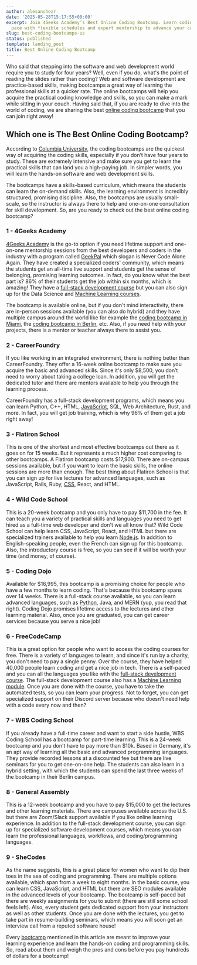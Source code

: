 ```yaml
---
author: alesanchezr
date: '2025-05-28T15:17:55+00:00'
excerpt: Join 4Geeks Academy’s Best Online Coding Bootcamp. Learn coding at your own
  pace with flexible schedules and expert mentorship to advance your career.
slug: best-coding-bootcamps-us
status: published
template: landing_post
title: Best Online Coding Bootcamp
---
```

Who said that stepping into the software and web development world require you to study for four years? Well, even if you do, what's the point of reading the slides rather than coding? Web and software development are practice-based skills, making bootcamps a great way of learning the professional skills at a quicker rate. 
The online bootcamps will help you acquire the practical coding knowledge and skills, so you can make a mark while sitting in your couch. Having said that, if you are ready to dive into the world of coding, we are sharing the best [online coding bootcamp](https://4geeksacademy.com/us/coding-campus/online-coding-bootcamp) that you can join right away!

## Which one is The Best Online Coding Bootcamp?

According to [Columbia University](https://www.columbia.edu/), the coding bootcamps are the quickest way of acquiring the coding skills, especially if you don’t have four years to study. These are extremely intensive and make sure you get to learn the practical skills that can land you a high-paying job. In simpler words, you will learn the hands-on software and web development skills. 

The bootcamps have a skills-based curriculum, which means the students can learn the on-demand skills. Also, the learning environment is incredibly structured, promising discipline. Also, the bootcamps are usually small-scale, so the instructor is always there to help and one-on-one consultation for skill development. So, are you ready to check out the best online coding bootcamp? 

### 1 - 4Geeks Academy 

[4Geeks Academy](https://4geeksacademy.com/) is the go-to option if you need lifetime support and one-on-one mentorship sessions from the best developers and coders in the industry with a program called [GeekPal](https://4geeksacademy.com/us/geekpal-support) which slogan is Never Code Alone Again. 
They have created a specialized coders' community, which means the students get an all-time live support and students get the sense of belonging, promising learning outcomes.  In fact, do you know what the best part is? 86% of their students get the job within six months, which is amazing! They have a [full-stack development course](https://4geeksacademy.com/us/coding-bootcamps/part-time-full-stack-developer) but you can also sign up for the Data Science and [Machine Learning courses](https://4geeksacademy.com/us/coding-bootcamps/machine-learning-engineering). 

The bootcamp is available online, but if you don't mind interactivity, there are in-person sessions available (you can also do hybrid) and they have multiple campus around the world like for example the [coding bootcamp in Miami](https://4geeksacademy.com/us/coding-campus/coding-bootcamp-miami), the [coding bootcamp in Berlin](https://4geeksacademy.com/us/coding-campus/coding-bootcamp-berlin-germany), etc. Also, if you need help with your projects, there is a mentor or teacher always there to assist you. 

### 2 - CareerFoundry

If you like working in an integrated environment, there is nothing better than CareerFoundry. They offer a 16-week online bootcamp to make sure you acquire the basic and advanced skills. Since it's only $8,500, you don’t need to worry about taking a college loan. In addition, you will get the dedicated tutor and there are mentors available to help you through the learning process. 

CareerFoundry has a full-stack development programs, which means you can learn Python, C++, HTML, [JavaScript](https://4geeks.com/lesson/what-is-javascript-learn-to-code-in-javascript), SQL, Web Architecture, Rust, and more. In fact, you will get job training, which is why 96% of them get a job right away!

### 3 - Flatiron School

This is one of the shortest and most effective bootcamps out there as it goes on for 15 weeks. But it represents a much higher cost comparing to other bootcamps. A Flatiron bootcamp costs $17,900. 
There are on-campus sessions available, but if you want to learn the basic skills, the online sessions are more than enough. The best thing about Flatiron School is that you can sign up for live lectures for advanced languages, such as JavaScript, Rails, Ruby, [CSS](https://4geeks.com/lesson/what-is-css-learn-css), React, and HTML. 

### 4 - Wild Code School

This is a 20-week bootcamp and you only have to pay $11,700 in the fee. It can teach you a variety of practical skills and languages you need to get hired as a full-time web developer and don't we all know that? Wild Code School can help learn CSS, JavaScript, React, and HTML but there are specialized trainers available to help you learn [Node.js](https://4geeks.com/lesson/introduction-to-node-js). In addition to English-speaking people, even the French can sign up for this bootcamp. Also, the introductory course is free, so you can see if it will be worth your time (and money, of course). 

### 5 - Coding Dojo

Available for $16,995, this bootcamp is a promising choice for people who have a few months to learn coding. That's because this bootcamp spans over 14 weeks. 
There is a full-stack course available, so you can learn advanced languages, such as [Python](https://4geeks.com/technologies/python), Java, and MERN (yup, you read that right). 
Coding Dojo promises lifetime access to the lectures and other learning material. Also, once you are graduated, you can get career services because you serve a nice job!

### 6 - FreeCodeCamp

This is a great option for people who want to access the coding courses for free. There is a variety of languages to learn, and since it's run by a charity, you don't need to pay a single penny. Over the course, they have helped 40,000 people learn coding and get a nice job in tech. There is a self-paced and you can all the languages you like with the [full-stack development course](https://4geeksacademy.com/us/coding-bootcamps/part-time-full-stack-developer). 
The full-stack development course also has a [Machine Learning module](https://4geeksacademy.com/us/coding-bootcamps/machine-learning-engineering). Once you are done with the course, you have to take the automated tests, so you can learn your progress. Not to forget, you can get specialized support on their Discord server because who doesn't need help with a code every now and then? 

### 7 - WBS Coding School

If you already have a full-time career and want to start a side hustle, WBS Coding School has a bootcamp for part-time learning. This is a 24-week bootcamp and you don't have to pay more than $10k. 
Based in Germany, it's an apt way of learning all the basic and advanced programming languages. They provide recorded lessons at a discounted fee but there are live seminars for you to get one-on-one help. 
The students can also learn in a hybrid setting, with which the students can spend the last three weeks of the bootcamp in their Berlin campus. 

### 8 - General Assembly
This is a 12-week bootcamp and you have to pay $15,000 to get the lectures and other learning materials. There are campuses available across the U.S. but there are Zoom/Slack support available if you like online learning experience. 
In addition to the full-stack development course, you can sign up for specialized software development courses, which means you can learn the professional languages, workflows, and coding/programming languages. 

### 9 - SheCodes

As the name suggests, this is a great place for women who want to dip their toes in the sea of coding and programming. There are multiple options available, which span from a week to eight months. In the basic course, you can learn CSS, JavaScript, and HTML but there are SEO modules available in the advanced levels of your bootcamp. 
The bootcamp is self-paced but there are weekly assignments for you to submit (there are still some school feels left). Also, every student gets dedicated support from your instructors as well as other students. Once you are done with the lectures, you get to take part in resume-building seminars, which means you will soon get an interview call from a reputed software house!

Every [bootcamp](https://4geeksacademy.com/) mentioned in this article are meant to improve your learning experience and learn the hands-on coding and programming skills. So, read about them and weigh the pros and cons before you pay hundreds of dollars for a bootcamp!

<call-to-action button_text="Enroll now" button_link="https://4geeksacademy.com/us/coding-bootcamps/part-time-full-stack-developer" background="rgba(0, 151, 205, 0.15)" title="Boost your career, learn to code!" text="Join a Full Stack Developer online bootcamp and boost your career."></call-to-action>